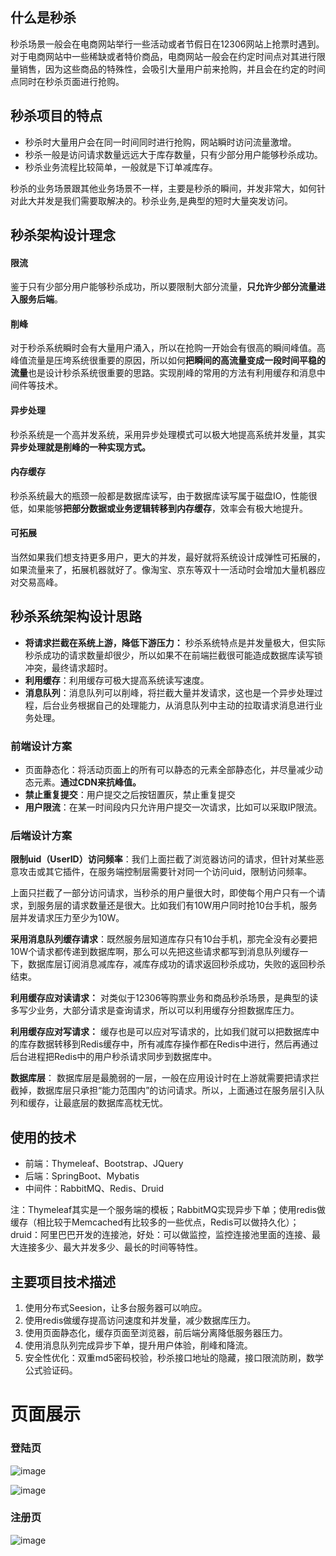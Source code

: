 ## 什么是秒杀
秒杀场景一般会在电商网站举行一些活动或者节假日在12306网站上抢票时遇到。对于电商网站中一些稀缺或者特价商品，电商网站一般会在约定时间点对其进行限量销售，因为这些商品的特殊性，会吸引大量用户前来抢购，并且会在约定的时间点同时在秒杀页面进行抢购。

## 秒杀项目的特点
- 秒杀时大量用户会在同一时间同时进行抢购，网站瞬时访问流量激增。
- 秒杀一般是访问请求数量远远大于库存数量，只有少部分用户能够秒杀成功。
- 秒杀业务流程比较简单，一般就是下订单减库存。

秒杀的业务场景跟其他业务场景不一样，主要是秒杀的瞬间，并发非常大，如何针对此大并发是我们需要取解决的。秒杀业务,是典型的短时大量突发访问。

## 秒杀架构设计理念
#### 限流
 鉴于只有少部分用户能够秒杀成功，所以要限制大部分流量，**只允许少部分流量进入服务后端**。
 
#### 削峰
对于秒杀系统瞬时会有大量用户涌入，所以在抢购一开始会有很高的瞬间峰值。高峰值流量是压垮系统很重要的原因，所以如何**把瞬间的高流量变成一段时间平稳的流量**也是设计秒杀系统很重要的思路。实现削峰的常用的方法有利用缓存和消息中间件等技术。

#### 异步处理
秒杀系统是一个高并发系统，采用异步处理模式可以极大地提高系统并发量，其实**异步处理就是削峰的一种实现方式。**

#### 内存缓存
秒杀系统最大的瓶颈一般都是数据库读写，由于数据库读写属于磁盘IO，性能很低，如果能够**把部分数据或业务逻辑转移到内存缓存**，效率会有极大地提升。

#### 可拓展
当然如果我们想支持更多用户，更大的并发，最好就将系统设计成弹性可拓展的，如果流量来了，拓展机器就好了。像淘宝、京东等双十一活动时会增加大量机器应对交易高峰。

## 秒杀系统架构设计思路
- **将请求拦截在系统上游，降低下游压力：** 秒杀系统特点是并发量极大，但实际秒杀成功的请求数量却很少，所以如果不在前端拦截很可能造成数据库读写锁冲突，最终请求超时。
- **利用缓存**：利用缓存可极大提高系统读写速度。
- **消息队列**：消息队列可以削峰，将拦截大量并发请求，这也是一个异步处理过程，后台业务根据自己的处理能力，从消息队列中主动的拉取请求消息进行业务处理。

### 前端设计方案
- 页面静态化：将活动页面上的所有可以静态的元素全部静态化，并尽量减少动态元素。**通过CDN来抗峰值。**
- **禁止重复提交**：用户提交之后按钮置灰，禁止重复提交
- **用户限流**：在某一时间段内只允许用户提交一次请求，比如可以采取IP限流。

### 后端设计方案
**限制uid（UserID）访问频率**：我们上面拦截了浏览器访问的请求，但针对某些恶意攻击或其它插件，在服务端控制层需要针对同一个访问uid，限制访问频率。

上面只拦截了一部分访问请求，当秒杀的用户量很大时，即使每个用户只有一个请求，到服务层的请求数量还是很大。比如我们有10W用户同时抢10台手机，服务层并发请求压力至少为10W。

**采用消息队列缓存请求**：既然服务层知道库存只有10台手机，那完全没有必要把10W个请求都传递到数据库啊，那么可以先把这些请求都写到消息队列缓存一下，数据库层订阅消息减库存，减库存成功的请求返回秒杀成功，失败的返回秒杀结束。

**利用缓存应对读请求：** 对类似于12306等购票业务和商品秒杀场景，是典型的读多写少业务，大部分请求是查询请求，所以可以利用缓存分担数据库压力。

**利用缓存应对写请求：** 缓存也是可以应对写请求的，比如我们就可以把数据库中的库存数据转移到Redis缓存中，所有减库存操作都在Redis中进行，然后再通过后台进程把Redis中的用户秒杀请求同步到数据库中。

**数据库层**：
数据库层是最脆弱的一层，一般在应用设计时在上游就需要把请求拦截掉，数据库层只承担“能力范围内”的访问请求。所以，上面通过在服务层引入队列和缓存，让最底层的数据库高枕无忧。

## 使用的技术
- 前端：Thymeleaf、Bootstrap、JQuery
- 后端：SpringBoot、Mybatis
- 中间件：RabbitMQ、Redis、Druid

注：Thymeleaf其实是一个服务端的模板；RabbitMQ实现异步下单；使用redis做缓存（相比较于Memcached有比较多的一些优点，Redis可以做持久化）；druid：阿里巴巴开发的连接池，好处：可以做监控，监控连接池里面的连接、最大连接多少、最大并发多少、最长的时间等特性。

## 主要项目技术描述
1. 使用分布式Seesion，让多台服务器可以响应。
2. 使用redis做缓存提高访问速度和并发量，减少数据库压力。
3. 使用页面静态化，缓存页面至浏览器，前后端分离降低服务器压力。
4. 使用消息队列完成异步下单，提升用户体验，削峰和降流。
5. 安全性优化：双重md5密码校验，秒杀接口地址的隐藏，接口限流防刷，数学公式验证码。

# 页面展示
### 登陆页
![image]()

![image](https://note.youdao.com/yws/public/resource/26c67f9ee7df3aa24bc1c9708118993f/xmlnote/83D45FE3FB3F41D2B02BFA14794F0702/36800)

### 注册页
![image](https://note.youdao.com/yws/public/resource/26c67f9ee7df3aa24bc1c9708118993f/xmlnote/C44FF60A7B1E4709AB473852136A6440/36802)
